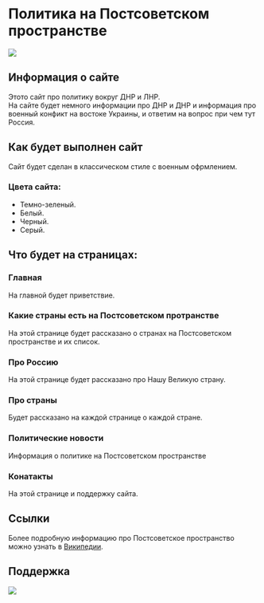# Политика на Постсоветском пространстве
![](https://github.com/ruzaharsu/my.site/blob/main/postSoviet_space.png)
## Информация о сайте 
Этото сайт про политику вокруг ДНР и ЛНР.
<br>
На сайте будет немного информации про ДНР и ДНР и информация про военный конфикт на востоке Украины, и ответим на вопрос при чем тут Россия.
## Как будет выполнен сайт
Сайт будет сделан в классическом стиле с военным офрмлением.
### Цвета сайта:
* Темно-зеленый.
* Белый.
* Черный.
* Серый.
## Что будет на страницах:
###   Главная
На главной будет приветствие.
### Какие страны есть на Постсоветском протранстве
На этой странице будет рассказано о странах на Постсоветском пространстве и их список.
### Про Россию
На этой странице будет рассказано про Нашу Великую страну.
### Про страны
Будет рассказано на каждой странице о каждой стране.
### Политические новости
Информация о политике на Постсоветском пространстве
### Конатакты
На этой странице и поддержку сайта.

## Ссылки
Более подробную информацию про Постсоветское пространство можно узнать в [Википедии](https://ru.wikipedia.org/wiki/Постсоветское_пространство).
<br>

## Поддержка
[![](https://github.com/ruzaharsu/svoe/blob/main/telegram.png)](https://t.me/ruzahardni)

